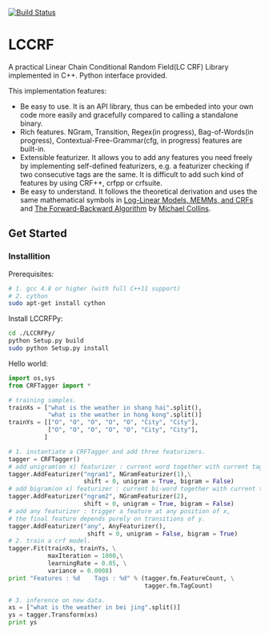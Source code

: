 [![Build Status](https://travis-ci.org/yelu/LCCRF.svg?branch=master)](https://travis-ci.org/yelu/LCCRF)

LCCRF
=====

A practical Linear Chain Conditional Random Field(LC CRF) Library implemented in C++. Python interface provided.

This implementation features:

* Be easy to use. It is an API library, thus can be embeded into your own code more easily and gracefully compared to calling a standalone binary.
* Rich features. NGram, Transition, Regex(in progress), Bag-of-Words(in progress), Contextual-Free-Grammar(cfg, in progress) features are built-in.
* Extensible featurizer. It allows you to add any features you need freely by implementing self-defined featurizers, e.g. a featurizer checking if two consecutive tags are the same. It is difficult to add such kind of features by using CRF++, crfpp or crfsuite.
* Be easy to understand. It follows the theoretical derivation and uses the same mathematical symbols in [Log-Linear Models, MEMMs, and CRFs](http://www.cs.columbia.edu/~mcollins/crf.pdf) and [The Forward-Backward Algorithm](http://www.cs.columbia.edu/~mcollins/fb.pdf) by [Michael Collins](http://www.cs.columbia.edu/~mcollins/).

## Get Started

### Installition

Prerequisites:

```bash
# 1. gcc 4.8 or higher (with full C++11 support)
# 2. cython
sudo apt-get install cython
```

Install LCCRFPy:

```bash
cd ./LCCRFPy/
python Setup.py build
sudo python Setup.py install
```

Hello world:

```python
import os,sys
from CRFTagger import *

# training samples.
trainXs = ["what is the weather in shang hai".split(),
           "what is the weather in hong kong".split()]
trainYs = [["O", "O", "O", "O", "O", "City", "City"],
           ["O", "O", "O", "O", "O", "City", "City"],
          ]

# 1. instantiate a CRFTagger and add three featurizers.
tagger = CRFTagger()
# add unigram(on x) featurizer : current word together with current tag.
tagger.AddFeaturizer("ngram1", NGramFeaturizer(1),\
                     shift = 0, unigram = True, bigram = False)
# add bigram(on x) featurizer : current bi-word together with current tag.
tagger.AddFeaturizer("ngram2", NGramFeaturizer(2), 
                     shift = 0, unigram = True, bigram = False)
# add any featurizer : trigger a feature at any position of x, 
# the final feature depends purely on transitions of y.
tagger.AddFeaturizer("any", AnyFeaturizer(), 
                      shift = 0, unigram = False, bigram = True)
# 2. train a crf model.
tagger.Fit(trainXs, trainYs, \
           maxIteration = 1000,\
           learningRate = 0.05, \
           variance = 0.0008)
print "Features : %d    Tags : %d" % (tagger.fm.FeatureCount, \
                                      tagger.fm.TagCount)

# 3. inference on new data.
xs = ["what is the weather in bei jing".split()]
ys = tagger.Transform(xs)
print ys
```

